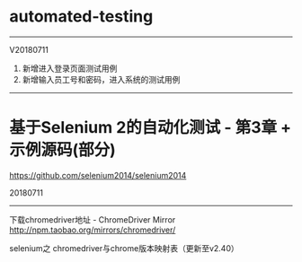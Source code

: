 # automated-testing







----------
V20180711



1. 新增进入登录页面测试用例
2. 新增输入员工号和密码，进入系统的测试用例



----------

# 基于Selenium 2的自动化测试 - 第3章 + 示例源码(部分) #

https://github.com/selenium2014/selenium2014

20180711




----------


下载chromedriver地址 - ChromeDriver Mirror
http://npm.taobao.org/mirrors/chromedriver/


selenium之 chromedriver与chrome版本映射表（更新至v2.40）
